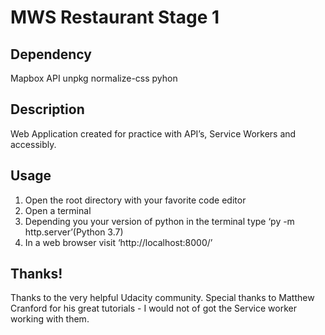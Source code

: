 # MWS Restaurant Stage 1

## Dependency
Mapbox API
unpkg
normalize-css
pyhon

## Description 

Web Application created for practice with API’s, Service Workers and accessibly. 

## Usage

1)	Open the root directory with your favorite code editor 
2)	Open a terminal 
3)	Depending you your version of python in the terminal type ‘py -m http.server’(Python 3.7)
4)	In a web browser visit ‘http://localhost:8000/’ 

## Thanks!

Thanks to the very helpful Udacity community. Special thanks to Matthew Cranford for his great tutorials - I would not of got the Service worker working with them.
